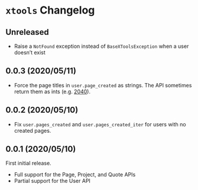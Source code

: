 # `xtools` Changelog

## Unreleased

* Raise a `NotFound` exception instead of `BaseXToolsException` when a user
  doesn’t exist

## 0.0.3 (2020/05/11)

* Force the page titles in `user.page_created` as strings. The API sometimes
  return them as ints (e.g. [2040][]).

[2040]: https://fr.wikipedia.org/wiki/2040

## 0.0.2 (2020/05/10)

* Fix `user.pages_created` and `user.pages_created_iter` for users with no
  created pages.

## 0.0.1 (2020/05/10)

First initial release.

* Full support for the Page, Project, and Quote APIs
* Partial support for the User API
